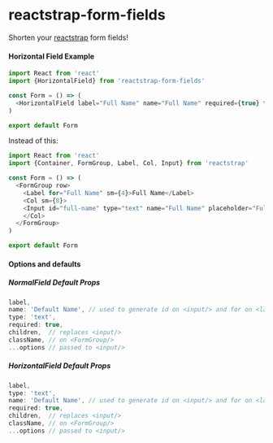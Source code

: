 # reactstrap-form-fields
Shorten your [reactstrap](https://github.com/reactstrap/reactstrap) form fields! 

#### Horizontal Field Example
```js
import React from 'react'
import {HorizontalField} from 'reactstrap-form-fields'

const Form = () => (
  <HorizontalField label="Full Name" name="Full Name" required={true} type="text"/>
)

export default Form
```

Instead of this: 

```js
import React from 'react'
import {Container, FormGroup, Label, Col, Input} from 'reactstrap'

const Form = () => (
  <FormGroup row>
    <Label for="Full Name" sm={4}>Full Name</Label>
    <Col sm={8}>
    <Input id="full-name" type="text" name="Full Name" placeholder="Full Name" required={true}/>
    </Col>
  </FormGroup>
)

export default Form
```

#### Options and defaults

##### NormalField Default Props
```js
label,
name: 'Default Name', // used to generate id on <input/> and for on <label/>
type: 'text',
required: true, 
children,  // replaces <input/>
className, // on <FormGroup/>
...options // passed to <input/>
```


##### HorizontalField Default Props
```js
label,
type: 'text',
name: 'Default Name', // used to generate id on <input/> and for on <label/>
required: true, 
children,  // replaces <input/>
className, // on <FormGroup/>
...options // passed to <input/>
```
